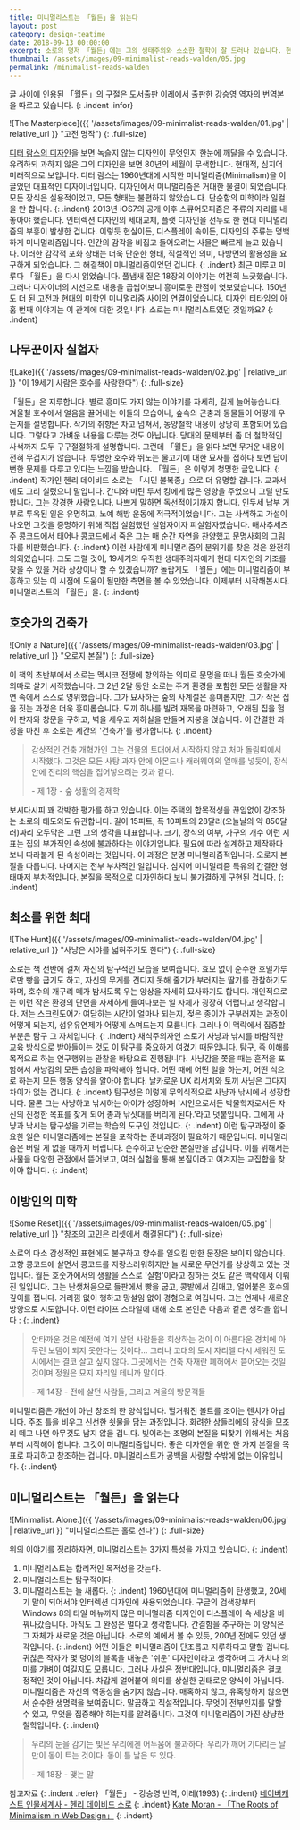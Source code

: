```yaml
---
title: 미니멀리스트는 「월든」을 읽는다
layout: post
category: design-teatime
date: 2018-09-13 00:00:00
excerpt: 소로의 명저 「월든」에는 그의 생태주의와 소소한 철학이 잘 드러나 있습니다. 현대의 미니멀리즘을 신봉하는 디자이너는 이를 어떻게 읽을까요?
thumbnail: /assets/images/09-minimalist-reads-walden/05.jpg
permalink: /minimalist-reads-walden
---
```

글 사이에 인용된 「월든」의 구절은 도서출판 이레에서 출판한 강승영 역자의 번역본을 따르고 있습니다.
{: .indent .infor}

![The Masterpiece]({{ '/assets/images/09-minimalist-reads-walden/01.jpg' | relative_url }} "고전 명작")
{: .full-size}

[디터 람스의 디자인](https://www.vitsoe.com/eu/about/good-design)을 보면 녹슬지 않는 디자인이 무엇인지 한눈에 깨달을 수 있습니다. 유려하되 과하지 않은 그의 디자인을 보면 80년의 세월이 무색합니다. 현대적, 심지어 미래적으로 보입니다. 디터 람스는 1960년대에 시작한 미니멀리즘(Minimalism)을 이끌었던 대표적인 디자이너입니다. 디자인에서 미니멀리즘은 거대한 물결이 되었습니다. 모든 장식은 실용적이었고, 모든 형태는 불편하지 않았습니다. 단순함의 미학이라 일컬을 만 합니다.
{: .indent}
2013년 iOS7의 공개 이후 스큐어모피즘은 주류의 자리를 내놓아야 했습니다. 인터렉션 디자인의 세대교체, 플랫 디자인을 선두로 한 현대 미니멀리즘의 부흥이 발생한 겁니다. 이렇듯 현실이든, 디스플레이 속이든, 디자인의 주류는 명백하게 미니멀리즘입니다. 인간의 감각을 비집고 들어오려는 사물은 빠르게 늘고 있습니다. 이러한 감각적 포화 상태는 더욱 단순한 형태, 직설적인 의미, 다방면의 활용성을 요구하게 되었습니다. 그 해결책이 미니멀리즘이었던 겁니다.
{: .indent}
최근 미루고 미루다 「월든」을 다시 읽었습니다. 풀냄새 짙은 18장의 이야기는 여전히 느긋했습니다. 그러나 디자이너의 시선으로 내용을 곱씹어보니 흥미로운 관점이 엿보였습니다. 150년도 더 된 고전과 현대의 미학인 미니멀리즘 사이의 연결이었습니다. 디자인 티타임의 아홉 번째 이야기는 이 관계에 대한 것입니다. 소로는 미니멀리스트였던 것일까요?
{: .indent}

## 나무꾼이자 실험자

![Lake]({{ '/assets/images/09-minimalist-reads-walden/02.jpg' | relative_url }} "이 19세기 사람은 호수를 사랑한다")
{: .full-size}

「월든」은 지루합니다. 별로 흥미도 가지 않는 이야기를 자세히, 길게 늘어놓습니다. 겨울철 호수에서 얼음을 끌어내는 이들의 모습이나, 숲속의 곤충과 동물들이 어떻게 우는지를 설명합니다. 작가의 취향은 차고 넘쳐서, 동양철학 내용이 상당히 포함되어 있습니다. 그렇다고 가벼운 내용을 다루는 것도 아닙니다. 당대의 문제부터 좀 더 철학적인 사색까지 모두 구구절절하게 설명합니다. 그런데 「월든」을 읽다 보면 무거운 내용이 전혀 무겁지가 않습니다. 투명한 호수와 뛰노는 물고기에 대한 묘사를 접하다 보면 답이 뻔한 문제를 다루고 있다는 느낌을 받습니다. 「월든」은 이렇게 청명한 글입니다.
{: .indent}
작가인 헨리 데이비드 소로는 「시민 불복종」으로 더 유명할 겁니다. 교과서에도 그리 실렸으니 말입니다. 간디와 마틴 루서 킹에게 많은 영향을 주었으니 그럴 만도 합니다. 그는 강경한 사람입니다. 나쁘게 말하면 독선적이기까지 합니다. 인두세 납부 거부로 투옥된 일은 유명하고, 노예 해방 운동에 적극적이었습니다. 그는 사색하고 가설이 나오면 그것을 증명하기 위해 직접 실험했던 실험자이자 피실험자였습니다. 매사추세츠주 콩코드에서 태어나 콩코드에서 죽은 그는 매 순간 자연을 찬양했고 문명사회의 그림자를 비판했습니다.
{: .indent}
이런 사람에게 미니멀리즘의 분위기를 찾은 것은 완전히 의외였습니다. 그도 그럴 것이, 19세기의 우직한 생태주의자에게 현대 디자인의 기조를 찾을 수 있을 거라 상상이나 할 수 있겠습니까? 놀랍게도 「월든」에는 미니멀리즘이 부흥하고 있는 이 시점에 도움이 될만한 측면을 볼 수 있었습니다. 이제부터 시작해봅시다. 미니멀리스트의 「월든」을.
{: .indent}

## 호숫가의 건축가

![Only a Nature]({{ '/assets/images/09-minimalist-reads-walden/03.jpg' | relative_url }} "오로지 본질")
{: .full-size}

이 책의 초반부에서 소로는 멕시코 전쟁에 항의하는 의미로 문명을 떠나 월든 호숫가에 외따로 살기 시작했습니다. 그 2년 2달 동안 소로는 주거 환경을 포함한 모든 생활을 자연 속에서 스스로 영위했습니다. 그가 묘사하는 숲의 사계절은 흥미롭지만, 그가 작은 집을 짓는 과정은 더욱 흥미롭습니다. 도끼 하나를 빌려 재목을 마련하고, 오래된 집을 헐어 판자와 창문을 구하고, 벽을 세우고 지하실을 만들며 지붕을 얹습니다. 이 간결한 과정을 마친 후 소로는 세간의 '건축가'를 평가합니다.
{: .indent}

>감상적인 건축 개혁가인 그는 건물의 토대에서 시작하지 않고 처마 돌림띠에서 시작했다.
>그것은 모든 사탕 과자 안에 아몬드나 캐러웨이의 열매를 넣듯이, 장식 안에 진리의 핵심을 집어넣으려는 것과 같다.
>
>-&nbsp;제 1장 - 숲 생활의 경제학

보시다시피 꽤 각박한 평가를 하고 있습니다. 이는 주택의 합목적성을 끊임없이 강조하는 소로의 태도와도 유관합니다. 길이 15피트, 폭 10피트의 28달러(오늘날의 약 850달러)짜리 오두막은 그런 그의 생각을 대표합니다. 크기, 장식의 여부, 가구의 개수 이런 지표는 집의 부가적인 속성에 불과하다는 이야기입니다. 필요에 따라 설계하고 제작하다 보니 따라붙게 된 속성이라는 것입니다. 이 과정은 분명 미니멀리즘적입니다. 오로지 본질을 따릅니다. 나머지는 전부 부차적인 일입니다. 심지어 미니멀리즘 특유의 간결한 형태마저 부차적입니다. 본질을 목적으로 디자인하다 보니 불가결하게 구현된 겁니다.
{: .indent}

## 최소를 위한 최대

![The Hunt]({{ '/assets/images/09-minimalist-reads-walden/04.jpg' | relative_url }} "사냥은 시야를 넓혀주기도 한다")
{: .full-size}

소로는 책 전반에 걸쳐 자신의 탐구적인 모습을 보여줍니다. 효모 없이 순수한 호밀가루로만 빵을 굽기도 하고, 자신의 무게를 견디지 못해 줄기가 부러지는 딸기를 관찰하기도 하며, 호수의 개구리 
떼가 밤새도록 우는 양상을 자세히 묘사하기도 합니다. 개인적으로는 이런 작은 환경의 단면을 자세하게 들여다보는 일 자체가 굉장히 어렵다고 생각합니다. 저는 스크린도어가 여닫히는 시간이 얼마나 되는지, 젖은 종이가 구부러지는 과정이 어떻게 되는지, 섬유유연제가 어떻게 스며드는지 모릅니다. 그러나 이 맥락에서 집중할 부분은 탐구 그 자체입니다.
{: .indent}
채식주의자인 소로가 사냥과 낚시를 바람직한 교육 방식으로 받아들이는 것도 이 탐구를 중요하게 여겼기 때문입니다. 탐구, 즉 이해를 목적으로 하는 연구행위는 관찰을 바탕으로 진행됩니다. 사냥감을 쫓을 때는 흔적을 포함해서 사냥감의 모든 습성을 파악해야 합니다. 어떤 때에 어떤 일을 하는지, 어떤 식으로 하는지 모든 행동  양식을 알아야 합니다. 날카로운 UX 리서치와 토끼 사냥은 그다지 차이가 없는 겁니다.
{: .indent}
탐구성은 이렇게 무의식적으로 사냥과 낚시에서 성장합니다. 물론 그는 사냥하고 낚시하는 아이가 성장하며 '시인으로서든 박물학자로서든 자신의 진정한 목표를 찾게 되어 총과 낚싯대를 버리게 된다.'라고 덧붙입니다. 그에게 사냥과 낚시는 탐구성을 기르는 학습의 도구인 것입니다.
{: .indent}
이런 탐구과정이 중요한 일은 미니멀리즘에는 본질을 포착하는 준비과정이 필요하기 때문입니다. 미니멀리즘은 버릴 게 없을 때까지 버립니다. 순수하고 단순한 본질만을 남깁니다. 이를 위해서는 사물을 다양한 관점에서 뜯어보고, 여러 실험을 통해 본질이라고 여겨지는 교집합을 찾아야 합니다.
{: .indent}

## 이방인의 미학

![Some Reset]({{ '/assets/images/09-minimalist-reads-walden/05.jpg' | relative_url }} "창조의 고민은 리셋에서 해결된다")
{: .full-size}

소로의 다소 감성적인 표현에도 불구하고 향수를 일으킬 만한 문장은 보이지 않습니다. 고향 콩코드에 살면서 콩코드를 자랑스러워하지만 늘 새로운 무언가를 상상하고 있는 것입니다. 월든 호숫가에서의 생활을 스스로 '실험'이라고 칭하는 것도 같은 맥락에서 이뤄진 일입니다. 그는 난생처음으로 들판에서 빵을 굽고, 콩밭에서 김매고, 얼어붙은 호수의 깊이를 잽니다. 거리낌 없이 행하고 망설임 없이 경험으로 여깁니다. 그는 언제나 새로운 방향으로 시도합니다. 이런 라이프 스타일에 대해 소로 본인은 다음과 같은 생각을 합니다 :
{: .indent}

>안타까운 것은 예전에 여기 살던 사람들을 회상하는  것이 이 아름다운 경치에 아무런 보탬이 되지 못한다는 것이다… 그러나 고대의 도시 자리엘  다시 세워진 도시에서는 결코 살고 싶지 않다. 그곳에서는 건축 자재란 폐허에서 뜯어오는 것일 것이며 정원은 묘지 자리일 테니까 말이다.
>
>-&nbsp;제 14장 - 전에 살던 사람들, 그리고 겨울의 방문객들

미니멀리즘은 개선이 아닌 창조의 한 양식입니다. 헐거워진 볼트를 조이는 렌치가 아닙니다. 주조 틀을 비우고 신선한 쇳물을 담는 과정입니다. 화려한 상들리에의 장식을 모조리 떼고 나면 아무것도 남지 않을 겁니다. 빛이라는 조명의 본질을 되찾기 위해서는 처음부터 시작해야 합니다. 그것이 미니멀리즘입니다. 좋은 디자인을 위한 한 가지 본질을 목표로 파괴하고 창조하는 겁니다. 미니멀리스트가 공백을 사랑할 수밖에 없는 이유입니다.
{: .indent}

## 미니멀리스트는 「월든」을 읽는다

![Minimalist. Alone.]({{ '/assets/images/09-minimalist-reads-walden/06.jpg' | relative_url }} "미니멀리스트는 홀로 선다")
{: .full-size}

위의 이야기를 정리하자면, 미니멀리스트는 3가지 특성을 가지고 있습니다.
{: .indent}
1. 미니멀리스트는 합리적인 목적성을 갖는다.
2. 미니멀리스트는 탐구적이다.
3. 미니멀리스트는 늘 새롭다.
{: .indent}
1960년대에 미니멀리즘이 탄생했고, 20세기 말이 되어서야 인터렉션 디자인에 사용되었습니다. 구글의 검색창부터 Windows 8의 타일 메뉴까지 많은 미니멀리즘 디자인이 디스플레이 속 세상을 바꿔나갔습니다. 아직도 그 완성은 멀다고 생각합니다. 간결함을 추구하는 이 양식은 그 자체가 새로운 것은 아닙니다. 소로의 예에서 볼 수 있듯, 200년 전에도 있던 생각입니다.
{: .indent}
어떤 이들은 미니멀리즘이 단조롭고 지루하다고 말할 겁니다. 귀찮은 작자가 몇 덩이의 블록을 내놓은 '쉬운' 디자인이라고 생각하며 그 가치나 의미를 가벼이 여길지도 모릅니다. 그러나 사실은 정반대입니다. 미니멀리즘은 결코 정적인 것이 아닙니다. 차갑게 얼어붙어 의미를 상실한 권태로운 양식이 아닙니다. 미니멀리즘은 자신의 역동성을 숨기지 않습니다. 매혹하지 않고, 유혹당하지 않으면서 순수한 생명력을 보여줍니다. 말끔하고 직설적입니다. 무엇이 전부인지를 말할 수 있고, 무엇을 집중해야 하는지를 알려줍니다. 그것이 미니멀리즘이 가진 상냥한 철학입니다.
{: .indent}

> 우리의 눈을 감기는 빛은 우리에겐 어두움에 불과하다. 우리가 깨어 기다리는 날만이 동이 트는 것이다. 동이 틀 날은 또 있다.
>
>-&nbsp;제 18장 - 맺는 말

참고자료
{: .indent .refer}
「월든」 - 강승영 번역, 이레(1993)
{: .indent}
[네이버캐스트 인물세계사 - 헨리 데이비드 소로](https://terms.naver.com/entry.nhn?docId=3567538&cid=59014&categoryId=59014)
{: .indent}
[Kate Moran - 「The Roots of Minimalism in Web Design」](https://www.nngroup.com/articles/roots-minimalism-web-design/)
{: .indent}
